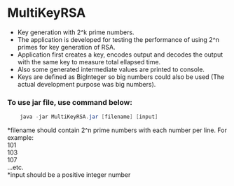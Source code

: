 # MultiKeyRSA
* Key generation with 2^k prime numbers.  
* The application is developed for testing the performance of using 2^n primes for key generation of RSA.  
* Application first creates a key, encodes output and decodes the output with the same key to measure total ellapsed time.  
* Also some generated intermediate values are printed to console.  
* Keys are defined as BigInteger so big numbers could also be used (The actual development purpose was big numbers).  
### To use jar file, use command below:  
```java
    java -jar MultiKeyRSA.jar [filename] [input]  
```
 *filename should contain 2^n prime numbers with each number per line. For example:  
  101  
  103  
  107  
  ...etc.  
  *input should be a positive integer number  
